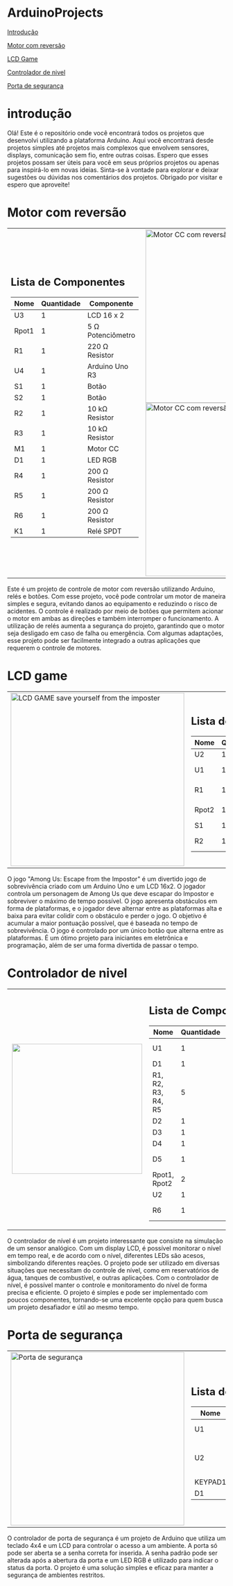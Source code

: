 # ArduinoProjects

[Introdução](#introdução)

[Motor com reversão](#motor-com-reversão)

[LCD Game](#lcd-game)

[Controlador de nivel](#controlador-de-nivel)

[Porta de segurança](#porta-de-segurança)

# introdução
Olá! Este é o repositório onde você encontrará todos os projetos que desenvolvi utilizando a plataforma Arduino. Aqui você encontrará desde projetos simples até projetos mais complexos que envolvem sensores, displays, comunicação sem fio, entre outras coisas. Espero que esses projetos possam ser úteis para você em seus próprios projetos ou apenas para inspirá-lo em novas ideias. Sinta-se à vontade para explorar e deixar sugestões ou dúvidas nos comentários dos projetos. Obrigado por visitar e espero que aproveite!

# Motor com reversão 

<div>
  <table>
    <tr>
      <td>
        <h2>Lista de Componentes</h2>
        <table>
          <thead>
            <tr>
              <th>Nome</th>
              <th>Quantidade</th>
              <th>Componente</th>
            </tr>
          </thead>
          <tbody>
            <tr>
              <td>U3</td>
              <td>1</td>
              <td>LCD 16 x 2</td>
            </tr>
            <tr>
              <td>Rpot1</td>
              <td>1</td>
              <td>5 Ω Potenciômetro</td>
            </tr>
            <tr>
              <td>R1</td>
              <td>1</td>
              <td>220 Ω Resistor</td>
            </tr>
            <tr>
              <td>U4</td>
              <td>1</td>
              <td>Arduino Uno R3</td>
            </tr>
            <tr>
              <td>S1</td>
              <td>1</td>
              <td>Botão</td>
            </tr>
            <tr>
              <td>S2</td>
              <td>1</td>
              <td>Botão</td>
            </tr>
            <tr>
              <td>R2</td>
              <td>1</td>
              <td>10 kΩ Resistor</td>
            </tr>
            <tr>
              <td>R3</td>
              <td>1</td>
              <td>10 kΩ Resistor</td>
            </tr>
            <tr>
              <td>M1</td>
              <td>1</td>
              <td>Motor CC</td>
            </tr>
            <tr>
              <td>D1</td>
              <td>1</td>
              <td>LED RGB</td>
            </tr>
            <tr>
              <td>R4</td>
              <td>1</td>
              <td>200 Ω Resistor</td>
            </tr>
            <tr>
              <td>R5</td>
              <td>1</td>
              <td>200 Ω Resistor</td>
            </tr>
            <tr>
              <td>R6</td>
              <td>1</td>
              <td>200 Ω Resistor</td>
            </tr>
            <tr>
              <td>K1</td>
              <td>1</td>
              <td>Relé SPDT</td>
            </tr>
          </tbody>
        </table>
      </td>
      <td>
        <img src="https://user-images.githubusercontent.com/96671069/233718488-5e87ef36-ad18-4db9-ad52-443b6143d30a.png" alt="Motor CC com reversão LCD LED RGB Arduino 2" width="400">
        <img src="https://user-images.githubusercontent.com/96671069/233718493-cbfff03c-0460-4941-9574-a28fd449555b.png" alt="Motor CC com reversão LCD LED RGB Arduino 1" width="400">
      </td>
    </tr>
  </table>
</div>

Este é um projeto de controle de motor com reversão utilizando Arduino, relés e botões. Com esse projeto, você pode controlar um motor de maneira simples e segura, evitando danos ao equipamento e reduzindo o risco de acidentes. O controle é realizado por meio de botões que permitem acionar o motor em ambas as direções e também interromper o funcionamento. A utilização de relés aumenta a segurança do projeto, garantindo que o motor seja desligado em caso de falha ou emergência. Com algumas adaptações, esse projeto pode ser facilmente integrado a outras aplicações que requerem o controle de motores.
  

# LCD game
<table>
  <tr>
    <td>
      <img src="https://user-images.githubusercontent.com/96671069/233717993-77025257-3a40-4d11-adca-1412a149eb2f.png" alt="LCD GAME save yourself from the imposter" width="400">
    </td>
    <td>
      <h2>Lista de Componentes</h2>
      <table>
        <thead>
          <tr>
            <th>Nome</th>
            <th>Quantidade</th>
            <th>Componente</th>
          </tr>
        </thead>
        <tbody>
          <tr>
            <td>U2</td>
            <td>1</td>
            <td>LCD 16 x 2</td>
          </tr>
          <tr>
            <td>U1</td>
            <td>1</td>
            <td>Arduino Uno R3</td>
          </tr>
          <tr>
            <td>R1</td>
            <td>1</td>
            <td>200 Ω Resistor</td>
          </tr>
          <tr>
            <td>Rpot2</td>
            <td>1</td>
            <td>5 Ω Potenciômetro</td>
          </tr>
          <tr>
            <td>S1</td>
            <td>1</td>
            <td>Botão</td>
          </tr>
          <tr>
            <td>R2</td>
            <td>1</td>
            <td>200 kΩ Resistor</td>
          </tr>
        </tbody>
      </table>
    </td>
  </tr>
</table>

O jogo "Among Us: Escape from the Impostor" é um divertido jogo de sobrevivência criado com um Arduino Uno e um LCD 16x2. O jogador controla um personagem de Among Us que deve escapar do Impostor e sobreviver o máximo de tempo possível. O jogo apresenta obstáculos em forma de plataformas, e o jogador deve alternar entre as plataformas alta e baixa para evitar colidir com o obstáculo e perder o jogo. O objetivo é acumular a maior pontuação possível, que é baseada no tempo de sobrevivência. O jogo é controlado por um único botão que alterna entre as plataformas. É um ótimo projeto para iniciantes em eletrônica e programação, além de ser uma forma divertida de passar o tempo.

# Controlador de nivel
<table>
  <tr>
    <td>
      <img align="right" width="300" src="https://user-images.githubusercontent.com/96671069/233721123-c1fd8de7-4196-45f5-a95b-b8caf8abf91c.png">
    </td>
    <td>
      <h2>Lista de Componentes</h2>
      <table>
        <thead>
          <tr>
            <th>Nome</th>
            <th>Quantidade</th>
            <th>Componente</th>
          </tr>
        </thead>
        <tbody>
          <tr>
            <td>U1</td>
            <td>1</td>
            <td>"Arduino Uno R3"</td>
          </tr>
          <tr>
            <td>D1</td>
            <td>1</td>
            <td>"Branco LED"</td>
          </tr>
          <tr>
            <td>R1, R2, R3, R4, R5</td>
            <td>5</td>
            <td>"200 Ω Resistor"</td>
          </tr>
          <tr>
            <td>D2</td>
            <td>1</td>
            <td>"Azul LED"</td>
          </tr>
          <tr>
            <td>D3</td>
            <td>1</td>
            <td>"Verde LED"</td>
          </tr>
          <tr>
            <td>D4</td>
            <td>1</td>
            <td>"Amarelo LED"</td>
          </tr>
          <tr>
            <td>D5</td>
            <td>1</td>
            <td>"Vermelho LED"</td>
          </tr>
          <tr>
            <td>Rpot1, Rpot2</td>
            <td>2</td>
            <td>"250 kΩ Potenciômetro"</td>
          </tr>
          <tr>
            <td>U2</td>
            <td>1</td>
            <td>"LCD 16 x 2"</td>
          </tr>
          <tr>
            <td>R6</td>
            <td>1</td>
            <td>"220 Ω Resistor"</td>
          </tr>
        </tbody>
      </table>
    </td>
  </tr>
</table>

O controlador de nível é um projeto interessante que consiste na simulação de um sensor analógico. Com um display LCD, é possível monitorar o nível em tempo real, e de acordo com o nível, diferentes LEDs são acesos, simbolizando diferentes reações. O projeto pode ser utilizado em diversas situações que necessitam do controle de nível, como em reservatórios de água, tanques de combustível, e outras aplicações. Com o controlador de nível, é possível manter o controle e monitoramento do nível de forma precisa e eficiente. O projeto é simples e pode ser implementado com poucos componentes, tornando-se uma excelente opção para quem busca um projeto desafiador e útil ao mesmo tempo.

# Porta de segurança
<table>
  <tr>
    <td>
      <img src="https://user-images.githubusercontent.com/96671069/233722252-7ce4e2c2-70a5-4ebb-b3ba-dfc38a2ca9a1.png" alt="Porta de segurança" width="400">
    </td>
    <td>
      <h2>Lista de Componentes</h2>
      <table>
        <thead>
          <tr>
            <th>Nome</th>
            <th>Quantidade</th>
            <th>Componente</th>
          </tr>
        </thead>
        <tbody>
          <tr>
            <td>U1</td>
            <td>1</td>
            <td>Arduino Uno R3</td>
          </tr>
          <tr>
            <td>U2</td>
            <td>1</td>
            <td>Baseado em MCP23008, 32 LCD 16 x 2 (I2C)</td>
          </tr>
          <tr>
            <td>KEYPAD1</td>
            <td>1</td>
            <td>Teclado 4x4</td>
          </tr>
          <tr>
            <td>D1</td>
            <td>1</td>
            <td>LED RGB</td>
          </tr>
        </tbody>
      </table>
    </td>
  </tr>
</table>

O controlador de porta de segurança é um projeto de Arduino que utiliza um teclado 4x4 e um LCD para controlar o acesso a um ambiente. A porta só pode ser aberta se a senha correta for inserida. A senha padrão pode ser alterada após a abertura da porta e um LED RGB é utilizado para indicar o status da porta. O projeto é uma solução simples e eficaz para manter a segurança de ambientes restritos.

